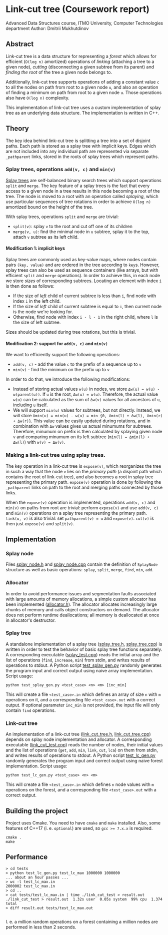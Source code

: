 Link-cut tree (Coursework report)
===

Advanced Data Structures course, ITMO University, Computer Technologies department
Author: Dmitrii Mukhutdinov

## Abstract

Link-cut tree is a data structure for representing a _forest_ which allows for
efficient (`O(log n)` amortized) operations of _linking_ (attaching a tree to a
given node), _cutting_ (disconnecting a given subtree from its parent) and
_finding the root_ of the tree a given node belongs to.

Additionally, link-cut tree supports operations of adding a constant value `c`
to all the nodes on path from root to a given node `u`, and also an operation of
finding a minimum on path from root to a given node `u`. Those operations also
have `O(log n)` complexity.

This implementation of link-cut tree uses a custom implementation of splay tree
as an underlying data structure. The implementation is written in C++.

## Theory

The key idea behind link-cut tree is splitting a tree into a set of disjoint
paths. Each path is stored as a splay tree with implicit keys. Edges which are
not included into any individual path are represented via separate `_pathparent`
links, stored in the roots of splay trees which represent paths.

### Splay trees, operations `add(v, c)` and `min(v)`

[Splay trees](https://en.wikipedia.org/wiki/Splay_tree) are self-balanced
binary search trees which support operations `split` and `merge`. The key
feature of a splay trees is the fact that every access to a given node in a tree
results in this node becoming a root of the tree. The node is moved to a root
with an operation called _splaying_, which use particular sequences of tree
rotations in order to achieve `O(log n)` amortized bound on the height of the
tree.

With splay trees, operations `split` and `merge` are trivial:

- `split(v)`: splay `v` to the root and cut off one of its children
- `merge(v, u)`: find the minimal node in `u` subtree, splay it to the top,
  attach `v` subtree as its left child.

#### Modification 1: implicit keys

Splay trees are commonly used as key-value maps, where nodes contain pairs
`(key, value)` and are ordered in the tree according to `key`s. However, splay
trees can also be used as sequence containers (like arrays, but with efficient
`split` and `merge` operations). In order to achieve this, in each node we store
_sizes_ of corresponding subtrees. Locating an element with index `i` is then
done as follows:

- If the size of _left_ child of current subtree is less than `i`, find node
  with index `i` in the left child.
- If the size of _left_ child of current subtree is equal to `i`, then current
  node is the node we're looking for.
- Otherwise, find node with index `i - l - 1` in the right child, where `l` is
  the size of left subtree.

Sizes should be updated during tree rotations, but this is trivial.

#### Modification 2: support for `add(v, c)` and `min(v)`

We want to efficiently support the following operations:

- `add(v, c)` - add the value `c` to the prefix of a sequence up to `v`
- `min(v)` - find the minimum on the prefix up to `v`

In order to do that, we introduce the following modifications:

- Instead of storing actual values `w(u)` in nodes, we store `Δw(u) = w(u) -
  w(parent(u))`. If `u` is the root, `Δw(u) = w(u)`. Therefore, the actual value
  `w(u)` can be calculated as the sum of `Δw(v)` values for all ancestors of
  `u`, including `u` itself.
- We will support `min(u)` values for subtrees, but not directly. Instead, we
  will store `Δmin(u) = min(u) - w(u) = min {0, Δmin(l) + Δw(l), Δmin(r) +
  Δw(r)}`. This value can be easily updated during rotations, and in combination
  with `Δw` values gives us actual minumums for subtrees. Therefore, minumum on
  prefix is then calculated by splaying given node `v` and comparing minumum on
  its left subtree (`min(l) = Δmin(l) + Δw(l)`) with `w(v) = Δw(v)`.
  
### Making a link-cut tree using splay trees.

The key operation in a link-cut tree is `expose(v)`, which reorganizes the tree
in such a way that the node `v` lies on the _primary path_ (a disjoint path
which contains the root of link-cut tree), and also becomes a root in splay tree
representing the primary path. `expose(v)` operation is done by following the
`_pathparent` links on path to the root and merging paths connected by those
links.

When the `expose(v)` operation is implemented, operations `add(v, c)` and
`min(v)` on paths from root are trivial: perform `expose(v)` and use `add(v, c)`
and `min(v)` operations on a splay tree representing the primary path. `link(u,
v)` is also trivial: set `pathparent(v) = u` and `expose(v)`. `cut(v)` is then
just `expose(v)` and `split(v)`.

## Implementation

### Splay node

Files [splay_node.h](./headers/splay_node.h) and
[splay_node.cpp](./src/splay_node.cpp) contain the definition of `SplayNode`
structure as well as basic operations: `splay`, `split`, `merge`, `find`, `min`,
`add`.

### Allocator

In order to avoid performance issues and segmentation faults associated with
large amounts of memory allocations, a simple custom allocator has been
implemented ([allocator.h](./headers/allocator.h)). The allocator allocates
increasingly large chunks of memory and calls object constructors on demand. The
allocator does not perform runtime deallocations; all memory is deallocated at
once in allocator's destructor.

### Splay tree

A standalone implementation of a splay tree
([splay_tree.h](./headers/splay_tree.h),
[splay_tree.cpp](./headers/splay_tree.cpp)) is written in order to test the
behavior of basic splay tree functions separately. A corresponding executable
([splay_test.cpp](splay_test.cpp)) reads the initial array and the list of
operations (`find`, `increase`, `min`) from stdin, and writes results of
operations to stdout. A Python script
[test_splay_gen.py](./tests/test_splay_gen.py) randomly generates the program
input and correct output using naive array implementation. Script usage:

```
python test_splay_gen.py <test_case> <n> <m> [inc_min]
```

This will create a file `<test_case>.in` which defines an array of size `n` with
`m` operations on it, and a corresponding file `<test_case>.out` with a correct
output. If optional parameter `inc_min` is not provided, the input file will
only contain `find` operations.

### Link-cut tree

An implementation of a link-cut tree
([link_cut_tree.h](./headers/link_cut_tree.h),
[link_cut_tree.cpp](./headers/link_cut_tree.cpp)) depends on splay node
implementation and allocator. A corresponding executable
([link_cut_test.cpp](link_cut_test.cpp)) reads the number of nodes, their
initial values and the list of operations (`get`, `add`, `min`, `link`, `cut`,
`lca`) on them from stdin, and writes results of operations to stdout. A Python
script [test_lc_gen.py](./tests/test_lc_gen.py) randomly generates the program
input and correct output using naive forest implementation. Script usage:

```
python test_lc_gen.py <test_case> <n> <m>
```

This will create a file `<test_case>.in` which defines `n` node values with
`m` operations on the forest, and a corresponding file `<test_case>.out` with a correct
output.

## Building the project

Project uses Cmake. You need to have `cmake` and `make` installed. Also, some
features of C++17 (i. e. `optional`) are used, so `gcc >= 7.x.x` is required.

```
cmake .
make
```

## Performance

```
> cd tests
> python test_lc_gen.py test_lc_max 1000000 1000000
... about an hour passes ...
> wc -l test_lc_max.in
2000002 test_lc_max.in
> cd ..
> cat tests/test_lc_max.in | time ./link_cut_test > result.out
./link_cut_test > result.out  1.32s user  0.05s system  99% cpu  1.374 total
> diff result.out tests/test_lc_max.out


```

I. e. a million random operations on a forest containing a million nodes are
performed in less than 2 seconds.
